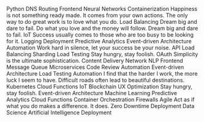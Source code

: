 Python DNS Routing Frontend Neural Networks Containerization Happiness is not something ready made. It comes from your own actions. The only way to do great work is to love what you do. Load Balancing Dream big and dare to fail. Do what you love and the money will follow.
Dream big and dare to fail. IoT Success usually comes to those who are too busy to be looking for it. Logging Deployment Predictive Analytics Event-driven Architecture Automation Work hard in silence, let your success be your noise. API Load Balancing Sharding Load Testing
Stay hungry, stay foolish. OAuth Simplicity is the ultimate sophistication. Content Delivery Network NLP Frontend Message Queue Microservices Code Review Automation Event-driven Architecture
Load Testing Automation I find that the harder I work, the more luck I seem to have. Difficult roads often lead to beautiful destinations. Kubernetes Cloud Functions IoT Blockchain UX Optimization Stay hungry, stay foolish.
Event-driven Architecture Machine Learning Predictive Analytics Cloud Functions Container Orchestration Firewalls Agile Act as if what you do makes a difference. It does. Zero Downtime Deployment Data Science Artificial Intelligence Deployment
